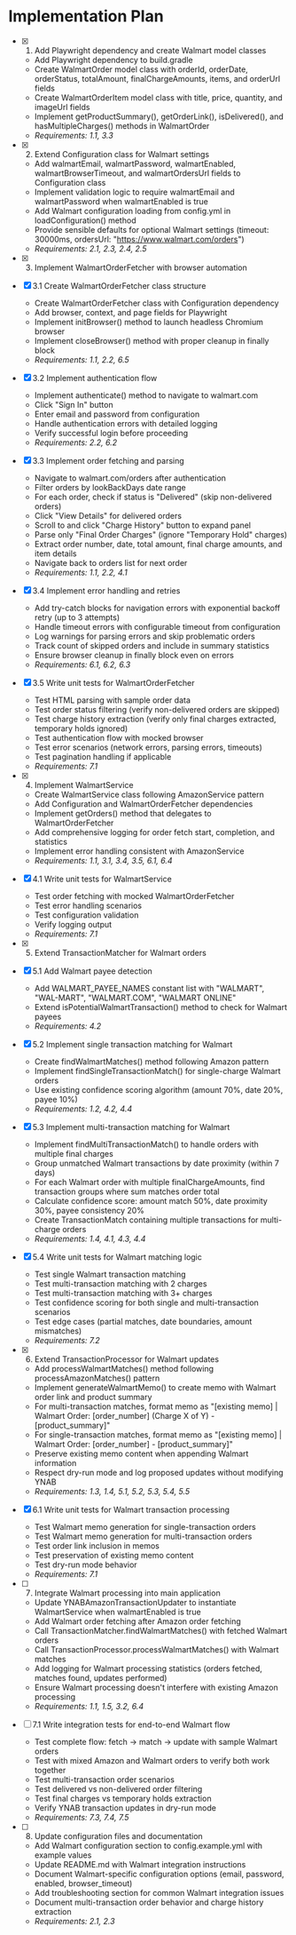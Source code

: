 # Implementation Plan

- [x] 1. Add Playwright dependency and create Walmart model classes
  - Add Playwright dependency to build.gradle
  - Create WalmartOrder model class with orderId, orderDate, orderStatus, totalAmount, finalChargeAmounts, items, and orderUrl fields
  - Create WalmartOrderItem model class with title, price, quantity, and imageUrl fields
  - Implement getProductSummary(), getOrderLink(), isDelivered(), and hasMultipleCharges() methods in WalmartOrder
  - _Requirements: 1.1, 3.3_

- [x] 2. Extend Configuration class for Walmart settings
  - Add walmartEmail, walmartPassword, walmartEnabled, walmartBrowserTimeout, and walmartOrdersUrl fields to Configuration class
  - Implement validation logic to require walmartEmail and walmartPassword when walmartEnabled is true
  - Add Walmart configuration loading from config.yml in loadConfiguration() method
  - Provide sensible defaults for optional Walmart settings (timeout: 30000ms, ordersUrl: "https://www.walmart.com/orders")
  - _Requirements: 2.1, 2.3, 2.4, 2.5_

- [x] 3. Implement WalmartOrderFetcher with browser automation
- [x] 3.1 Create WalmartOrderFetcher class structure
  - Create WalmartOrderFetcher class with Configuration dependency
  - Add browser, context, and page fields for Playwright
  - Implement initBrowser() method to launch headless Chromium browser
  - Implement closeBrowser() method with proper cleanup in finally block
  - _Requirements: 1.1, 2.2, 6.5_

- [x] 3.2 Implement authentication flow
  - Implement authenticate() method to navigate to walmart.com
  - Click "Sign In" button
  - Enter email and password from configuration
  - Handle authentication errors with detailed logging
  - Verify successful login before proceeding
  - _Requirements: 2.2, 6.2_

- [x] 3.3 Implement order fetching and parsing
  - Navigate to walmart.com/orders after authentication
  - Filter orders by lookBackDays date range
  - For each order, check if status is "Delivered" (skip non-delivered orders)
  - Click "View Details" for delivered orders
  - Scroll to and click "Charge History" button to expand panel
  - Parse only "Final Order Charges" (ignore "Temporary Hold" charges)
  - Extract order number, date, total amount, final charge amounts, and item details
  - Navigate back to orders list for next order
  - _Requirements: 1.1, 2.2, 4.1_

- [x] 3.4 Implement error handling and retries
  - Add try-catch blocks for navigation errors with exponential backoff retry (up to 3 attempts)
  - Handle timeout errors with configurable timeout from configuration
  - Log warnings for parsing errors and skip problematic orders
  - Track count of skipped orders and include in summary statistics
  - Ensure browser cleanup in finally block even on errors
  - _Requirements: 6.1, 6.2, 6.3_

- [x] 3.5 Write unit tests for WalmartOrderFetcher
  - Test HTML parsing with sample order data
  - Test order status filtering (verify non-delivered orders are skipped)
  - Test charge history extraction (verify only final charges extracted, temporary holds ignored)
  - Test authentication flow with mocked browser
  - Test error scenarios (network errors, parsing errors, timeouts)
  - Test pagination handling if applicable
  - _Requirements: 7.1_

- [x] 4. Implement WalmartService
  - Create WalmartService class following AmazonService pattern
  - Add Configuration and WalmartOrderFetcher dependencies
  - Implement getOrders() method that delegates to WalmartOrderFetcher
  - Add comprehensive logging for order fetch start, completion, and statistics
  - Implement error handling consistent with AmazonService
  - _Requirements: 1.1, 3.1, 3.4, 3.5, 6.1, 6.4_

- [x] 4.1 Write unit tests for WalmartService
  - Test order fetching with mocked WalmartOrderFetcher
  - Test error handling scenarios
  - Test configuration validation
  - Verify logging output
  - _Requirements: 7.1_

- [x] 5. Extend TransactionMatcher for Walmart orders
- [x] 5.1 Add Walmart payee detection
  - Add WALMART_PAYEE_NAMES constant list with "WALMART", "WAL-MART", "WALMART.COM", "WALMART ONLINE"
  - Extend isPotentialWalmartTransaction() method to check for Walmart payees
  - _Requirements: 4.2_

- [x] 5.2 Implement single transaction matching for Walmart
  - Create findWalmartMatches() method following Amazon pattern
  - Implement findSingleTransactionMatch() for single-charge Walmart orders
  - Use existing confidence scoring algorithm (amount 70%, date 20%, payee 10%)
  - _Requirements: 1.2, 4.2, 4.4_

- [x] 5.3 Implement multi-transaction matching for Walmart
  - Implement findMultiTransactionMatch() to handle orders with multiple final charges
  - Group unmatched Walmart transactions by date proximity (within 7 days)
  - For each Walmart order with multiple finalChargeAmounts, find transaction groups where sum matches order total
  - Calculate confidence score: amount match 50%, date proximity 30%, payee consistency 20%
  - Create TransactionMatch containing multiple transactions for multi-charge orders
  - _Requirements: 1.4, 4.1, 4.3, 4.4_

- [x] 5.4 Write unit tests for Walmart matching logic
  - Test single Walmart transaction matching
  - Test multi-transaction matching with 2 charges
  - Test multi-transaction matching with 3+ charges
  - Test confidence scoring for both single and multi-transaction scenarios
  - Test edge cases (partial matches, date boundaries, amount mismatches)
  - _Requirements: 7.2_

- [x] 6. Extend TransactionProcessor for Walmart updates
  - Add processWalmartMatches() method following processAmazonMatches() pattern
  - Implement generateWalmartMemo() to create memo with Walmart order link and product summary
  - For multi-transaction matches, format memo as "[existing memo] | Walmart Order: [order_number] (Charge X of Y) - [product_summary]"
  - For single-transaction matches, format memo as "[existing memo] | Walmart Order: [order_number] - [product_summary]"
  - Preserve existing memo content when appending Walmart information
  - Respect dry-run mode and log proposed updates without modifying YNAB
  - _Requirements: 1.3, 1.4, 5.1, 5.2, 5.3, 5.4, 5.5_

- [x] 6.1 Write unit tests for Walmart transaction processing
  - Test Walmart memo generation for single-transaction orders
  - Test Walmart memo generation for multi-transaction orders
  - Test order link inclusion in memos
  - Test preservation of existing memo content
  - Test dry-run mode behavior
  - _Requirements: 7.1_

- [ ] 7. Integrate Walmart processing into main application
  - Update YNABAmazonTransactionUpdater to instantiate WalmartService when walmartEnabled is true
  - Add Walmart order fetching after Amazon order fetching
  - Call TransactionMatcher.findWalmartMatches() with fetched Walmart orders
  - Call TransactionProcessor.processWalmartMatches() with Walmart matches
  - Add logging for Walmart processing statistics (orders fetched, matches found, updates performed)
  - Ensure Walmart processing doesn't interfere with existing Amazon processing
  - _Requirements: 1.1, 1.5, 3.2, 6.4_

- [ ] 7.1 Write integration tests for end-to-end Walmart flow
  - Test complete flow: fetch → match → update with sample Walmart orders
  - Test with mixed Amazon and Walmart orders to verify both work together
  - Test multi-transaction order scenarios
  - Test delivered vs non-delivered order filtering
  - Test final charges vs temporary holds extraction
  - Verify YNAB transaction updates in dry-run mode
  - _Requirements: 7.3, 7.4, 7.5_

- [ ] 8. Update configuration files and documentation
  - Add Walmart configuration section to config.example.yml with example values
  - Update README.md with Walmart integration instructions
  - Document Walmart-specific configuration options (email, password, enabled, browser_timeout)
  - Add troubleshooting section for common Walmart integration issues
  - Document multi-transaction order behavior and charge history extraction
  - _Requirements: 2.1, 2.3_
